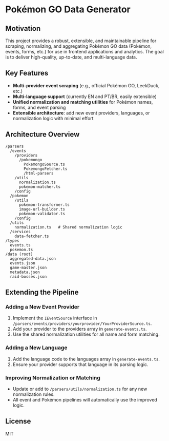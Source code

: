 # Pokémon GO Data Generator

## Motivation

This project provides a robust, extensible, and maintainable pipeline for scraping, normalizing, and aggregating Pokémon GO data (Pokémon, events, forms, etc.) for use in frontend applications and analytics. The goal is to deliver high-quality, up-to-date, and multi-language data.

## Key Features
- **Multi-provider event scraping** (e.g., official Pokémon GO, LeekDuck, etc.)
- **Multi-language support** (currently EN and PT/BR, easily extensible)
- **Unified normalization and matching utilities** for Pokémon names, forms, and event parsing
- **Extensible architecture**: add new event providers, languages, or normalization logic with minimal effort

## Architecture Overview

```
/parsers
  /events
    /providers
      /pokemongo
        PokemongoSource.ts
        PokemongoFetcher.ts
        /html-parsers
    /utils
      normalization.ts
      pokemon-matcher.ts
    /config
  /pokemon
    /utils
      pokemon-transformer.ts
      image-url-builder.ts
      pokemon-validator.ts
    /config
  /utils
    normalization.ts   # Shared normalization logic
  /services
    data-fetcher.ts
/types
  events.ts
  pokemon.ts
/data (root)
  aggregated-data.json
  events.json
  game-master.json
  metadata.json
  raid-bosses.json
```

## Extending the Pipeline

### Adding a New Event Provider
1. Implement the `IEventSource` interface in `/parsers/events/providers/yourprovider/YourProviderSource.ts`.
2. Add your provider to the providers array in `generate-events.ts`.
3. Use the shared normalization utilities for all name and form matching.

### Adding a New Language
1. Add the language code to the languages array in `generate-events.ts`.
2. Ensure your provider supports that language in its parsing logic.

### Improving Normalization or Matching
- Update or add to `/parsers/utils/normalization.ts` for any new normalization rules.
- All event and Pokémon pipelines will automatically use the improved logic.

## License
MIT
